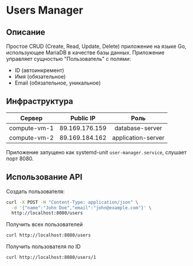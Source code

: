 # Users Manager
## Описание
Простое CRUD (Create, Read, Update, Delete) приложение на языке Go, использующее MariaDB в качестве базы данных. Приложение управляет сущностью "Пользователь" с полями:
- ID (автоинкремент)
- Имя (обязательное)
- Email (обязательное, уникальное)

## Инфраструктура
| Сервер | Public IP | Роль |
| :---: | :---: | :---: |
| compute-vm-1 | 89.169.176.159 | database-server |
| compute-vm-2 | 89.169.184.162 | application-server |

Приложение запущено как systemd-unit `user-manager.service`, слушает порт 8080.

## Использование API
Создать пользователя:
```bash
curl -X POST -H "Content-Type: application/json" \
  -d '{"name":"John Doe","email":"john@example.com"}' \
  http://localhost:8080/users
```
Получить всех пользователей
```bash
curl http://localhost:8080/users
```
Получить пользователя по ID
```bash
curl http://localhost:8080/users/1
```
